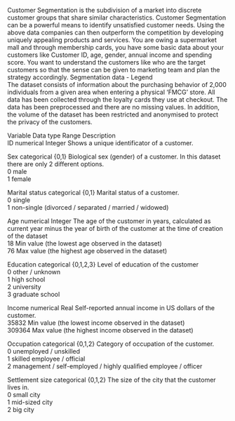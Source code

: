 Customer Segmentation is the subdivision of a market into discrete customer groups that share similar characteristics. Customer Segmentation can be a powerful means to identify unsatisfied customer needs. Using the above data companies can then outperform the competition by developing uniquely appealing products and services.
You are owing a supermarket mall and through membership cards, you have some basic data about your customers like Customer ID, age, gender, annual income and spending score. You want to understand the customers like who are the target customers so that the sense can be given to marketing team and plan the strategy accordingly.
Segmentation data - Legend										
The dataset consists of information about the purchasing behavior of 2,000 individuals from a given area when entering a physical ‘FMCG’ store. All data has been collected through the loyalty cards they use at checkout. The data has been preprocessed and there are no missing values. In addition, the volume of the dataset has been restricted and anonymised to protect the privacy of the customers. 										
										
Variable	Data type	Range	Description							
ID	numerical	Integer	Shows a unique identificator of a customer.							
										
Sex	categorical	{0,1}	Biological sex (gender) of a customer. In this dataset there are only 2 different options.							
		0	male							
		1	female							
										
Marital status	categorical	{0,1}	Marital status of a customer.							
		0	single							
		1	non-single (divorced / separated / married / widowed)							
										
Age	numerical	Integer	The age of the customer in years, calculated as current year minus the year of birth of the customer at the time of creation of the dataset							
		18	Min value (the lowest age observed in the dataset)							
		76	Max value (the highest age observed in the dataset)							
										
Education	categorical	{0,1,2,3}	Level of education of the customer							
		0	other / unknown							
		1	high school							
		2	university							
		3	graduate school							
										
Income	numerical	Real	Self-reported annual income in US dollars of the customer.							
		35832	Min value (the lowest income observed in the dataset)							
		309364	Max value (the highest income observed in the dataset)							
										
Occupation	categorical	{0,1,2}	Category of occupation of the customer.							
		0	unemployed / unskilled							
		1	skilled employee / official							
		2	management / self-employed / highly qualified employee / officer							
										
Settlement size	categorical	{0,1,2}	The size of the city that the customer lives in.							
		0	small city							
		1	mid-sized city							
		2	big city							
										